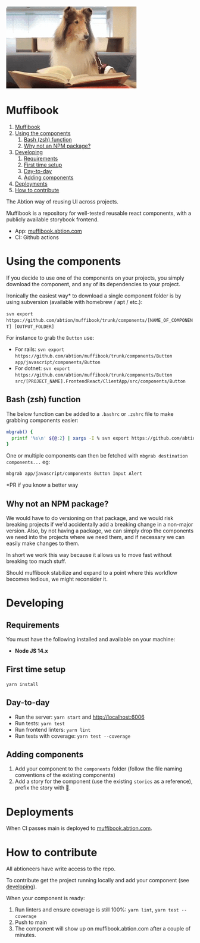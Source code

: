 ![Muffi Book](muffi-book.gif)

# Muffibook

1. [Muffibook](#muffibook)
2. [Using the components](#using-the-components)
   1. [Bash (zsh) function](#bash-zsh-function)
   2. [Why not an NPM package?](#why-not-an-npm-package)
3. [Developing](#developing)
   1. [Requirements](#requirements)
   2. [First time setup](#first-time-setup)
   3. [Day-to-day](#day-to-day)
   4. [Adding components](#adding-components)
4. [Deployments](#deployments)
5. [How to contribute](#how-to-contribute)

The Abtion way of reusing UI across projects.

Muffibook is a repository for well-tested reusable react components, with a publicly available storybook frontend.

- App: [muffibook.abtion.com](https://muffibook.abtion.com)
- CI: Github actions

# Using the components

If you decide to use one of the components on your projects, you simply download the component, and any of its dependencies to your project.

Ironically the easiest way\* to download a single component folder is by using subversion (available with homebrew / apt / etc.):

`svn export https://github.com/abtion/muffibook/trunk/components/[NAME_OF_COMPONENT] [OUTPUT_FOLDER]`

For instance to grab the `Button` use:

- For rails: `svn export https://github.com/abtion/muffibook/trunk/components/Button app/javascript/components/Button`
- For dotnet: `svn export https://github.com/abtion/muffibook/trunk/components/Button src/[PROJECT_NAME].FrontendReact/ClientApp/src/components/Button`

## Bash (zsh) function

The below function can be added to a `.bashrc` or `.zshrc` file to make grabbing components easier:

```sh
mbgrab() {
  printf '%s\n' ${@:2} | xargs -I % svn export https://github.com/abtion/muffibook/trunk/components/% $1/% --force
}
```

One or multiple components can then be fetched with `mbgrab destination components...` eg:

```sh
mbgrab app/javascript/components Button Input Alert
```

\*PR if you know a better way

## Why not an NPM package?

We would have to do versioning on that package, and we would risk breaking projects if we'd accidentally add a breaking change in a non-major version. Also, by not having a package, we can simply drop the components we need into the projects where we need them, and if necessary we can easily make changes to them.

In short we work this way because it allows us to move fast without breaking too much stuff.

Should muffibook stabilize and expand to a point where this workflow becomes tedious, we might reconsider it.

# Developing

## Requirements

You must have the following installed and available on your machine:

- **Node JS 14.x**

## First time setup

`yarn install`

## Day-to-day

- Run the server: `yarn start` and [http://localhost:6006](http://localhost:6006)
- Run tests: `yarn test`
- Run frontend linters: `yarn lint`
- Run tests with coverage: `yarn test --coverage`

## Adding components

1. Add your component to the `components` folder (follow the file naming conventions of the existing components)
2. Add a story for the component (use the existing `stories` as a reference), prefix the story with 🔎.

# Deployments

When CI passes main is deployed to [muffibook.abtion.com](https://muffibook.abtion.com).

# How to contribute

All abtioneers have write access to the repo.

To contribute get the project running locally and add your component (see [developing](#developing)).

When your component is ready:

1. Run linters and ensure coverage is still 100%: `yarn lint`, `yarn test --coverage`
2. Push to main
3. The component will show up on muffibook.abtion.com after a couple of minutes.
